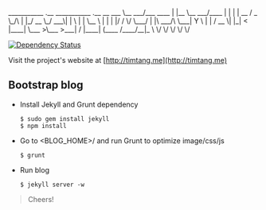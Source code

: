 
<notextile>
___________           .__      ___________      .__   __      ___     
\__    ___/___   ____ |  |__   \__    ___/____  |  | |  | __ / _ \_/\ 
  |    |_/ __ \_/ ___\|  |  \    |    |  \__  \ |  | |  |/ / \/ \___/ 
  |    |\  ___/\  \___|   Y  \   |    |   / __ \|  |_|    <           
  |____| \___  >\___  >___|  /   |____|  (____  /____/__|_ \          
             \/     \/     \/                 \/          \/      
</notextile>

[![Dependency Status](https://gemnasium.com/tim-tang/tim-tang.github.com.png)](https://gemnasium.com/tim-tang/tim-tang.github.com)

Visit the project's website at [http://timtang.me](http://timtang.me)

## Bootstrap blog

- Install Jekyll and Grunt dependency

    ```
    $ sudo gem install jekyll 
    $ npm install
    ```
    
- Go to <BLOG_HOME>/ and run Grunt to optimize image/css/js

    ```
    $ grunt
    ```

- Run blog

    ```
    $ jekyll server -w
    ```

> Cheers!

